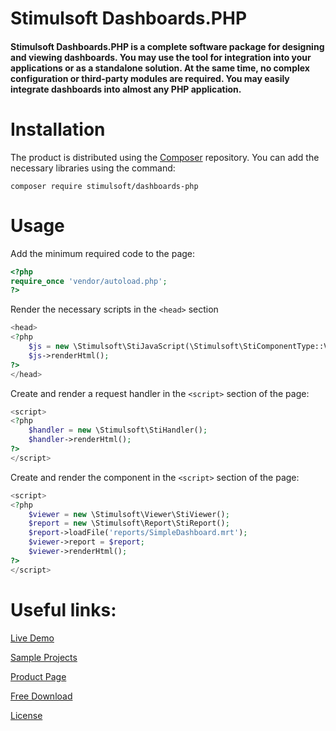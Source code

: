 # Stimulsoft Dashboards.PHP

#### Stimulsoft Dashboards.PHP is a complete software package for designing and viewing dashboards. You may use the tool for integration into your applications or as a standalone solution. At the same time, no complex configuration or third-party modules are required. You may easily integrate dashboards into almost any PHP application.

# Installation
The product is distributed using the [Composer](https://getcomposer.org/) repository. You can add the necessary libraries using the command:

```
composer require stimulsoft/dashboards-php
```

# Usage
Add the minimum required code to the page:
```php
<?php
require_once 'vendor/autoload.php';
?>
```

Render the necessary scripts in the `<head>` section
```php
<head>
<?php
    $js = new \Stimulsoft\StiJavaScript(\Stimulsoft\StiComponentType::Viewer);
    $js->renderHtml();
?>
</head>
```

Create and render a request handler in the `<script>` section of the page:
```php
<script>
<?php
    $handler = new \Stimulsoft\StiHandler();
    $handler->renderHtml();
?>
</script>
```

Create and render the component in the `<script>` section of the page:
```php
<script>
<?php
    $viewer = new \Stimulsoft\Viewer\StiViewer();
    $report = new \Stimulsoft\Report\StiReport();
    $report->loadFile('reports/SimpleDashboard.mrt');
    $viewer->report = $report;
    $viewer->renderHtml();
?>
</script>
```

# Useful links:

[Live Demo](http://demo.stimulsoft.com/#Js)

[Sample Projects](https://github.com/stimulsoft/Samples-Dashboards-JS-PHP)

[Product Page](https://www.stimulsoft.com/en/products/dashboards-php)

[Free Download](https://www.stimulsoft.com/en/downloads)

[License](LICENSE.md)
